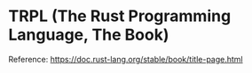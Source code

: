 
# TRPL (The Rust Programming Language, The Book)

Reference: https://doc.rust-lang.org/stable/book/title-page.html
